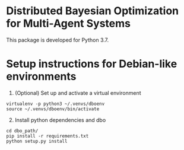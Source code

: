 # Distributed Bayesian Optimization for Multi-Agent Systems

This package is developed for Python 3.7.

# Setup instructions for Debian-like environments

1. (Optional) Set up and activate a virtual environment
```
virtualenv -p python3 ~/.venvs/dboenv
source ~/.venvs/dboenv/bin/activate
```

2. Install python dependencies and dbo
```
cd dbo_path/
pip install -r requirements.txt
python setup.py install
```
